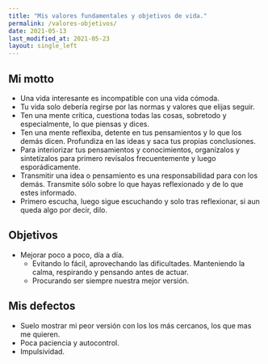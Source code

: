 ```yaml
---
title: "Mis valores fundamentales y objetivos de vida."
permalink: /valores-objetivos/
date: 2021-05-13
last_modified_at: 2021-05-23
layout: single_left
---
```


## Mi motto
- Una vida interesante es incompatible con una vida cómoda.
- Tu vida solo debería regirse por las normas y valores que elijas seguir.
- Ten una mente crítica, cuestiona todas las cosas, sobretodo y especialmente, lo que piensas y dices.
- Ten una mente reflexiba, detente en tus pensamientos y lo que los demás dicen. Profundiza en las ideas y saca tus propias conclusiones.
- Para interiorizar tus pensamientos y conocimientos, organízalos y sintetízalos para primero revísalos frecuentemente y luego esporádicamente.
- Transmitir una idea o pensamiento es una responsabilidad para con los demás. Transmite sólo sobre lo que hayas reflexionado y de lo que estes informado.
- Primero escucha, luego sigue escuchando y solo tras reflexionar, si aun queda algo por decir, dilo.

## Objetivos

- Mejorar poco a poco, día a día. 
  - Evitando lo fácil, aprovechando las dificultades. Manteniendo la calma, respirando y pensando antes de actuar.
  - Procurando ser siempre nuestra mejor versión.

## Mis defectos

- Suelo mostrar mi peor versión con los los más cercanos, los que mas me quieren.
- Poca paciencia y autocontrol.
- Impulsividad.
